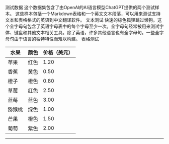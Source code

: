 测试数据
这个数据集包含了由OpenAI的AI语言模型ChatGPT提供的两个测试样本。
这些样本包括一个Markdown表格和一个英文文本段落，可以用来测试支持文本和表格格式的英语到中文翻译软件。
文本测试
快速的棕色狐狸跳过懒狗。这个全字母句包含了英语字母表中的每个字母至少一次。全字母句经常被用来测试字体、键盘和其他文本相关工具。除了英语，许多其他语言也有全字母句。一些全字母句由于语言的独特特性而难以构建。
表格测试

| 水果 | 颜色 | 价格（美元） |
| --- |--- |--- |
| 苹果 | 红色 | 1.20 |
| 香蕉 | 黄色 | 0.50 |
| 橙子 | 橙色 | 0.80 |
| 草莓 | 红色 | 2.50 |
| 蓝莓 | 蓝色 | 3.00 |
| 猕猴桃 | 绿色 | 1.00 |
| 芒果 | 橙色 | 1.50 |
| 葡萄 | 紫色 | 2.00 |

---

